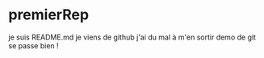﻿# premierRep
je suis README.md je viens de github
j'ai du mal à m'en sortir
demo de git se passe bien !
